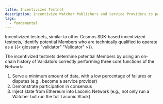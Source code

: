 ```yaml
---
title: Incentivized Testnet
description: Incentivize Watcher Publishers and Service Providers to participate in the Laconic Network in exchange for LNT
tags:
  - fundamental
---
```


Incentivized testnets, similar to other Cosmos SDK-based incentivized testnets, identify potential Members who are technically qualified to operate as a {{< glossary "validator" "Validator" >}}.

The incentivized testnets determine potential Members by using an on-chain history of Validators correctly performing three core functions of the Network:

1. Serve a minimum amount of data, with a low percentage of failures or disputes (e.g., become a service provider)
2. Demonstrate participation in consensus
3. Inject state from Ethereum into Laconic Network (e.g., not only run a Watcher but run the full Laconic Stack)
